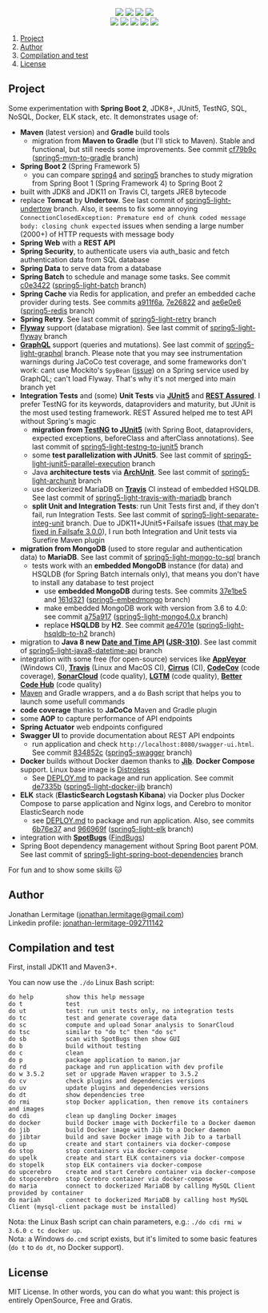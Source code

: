 <p align="center">
    <a href="https://ci.appveyor.com/project/jonathanlermitage/manon"><img src="https://ci.appveyor.com/api/projects/status/3tfcq04yte3ff1iq?svg=true"/></a>
    <a href="https://travis-ci.org/jonathanlermitage/manon"><img src="https://travis-ci.org/jonathanlermitage/manon.svg?branch=spring5-light"/></a>
    <a href="http://cirrus-ci.com/github/jonathanlermitage/manon/spring5-light"><img src="https://api.cirrus-ci.com/github/jonathanlermitage/manon.svg?branch=spring5-light"/></a>
    <a href="https://github.com/jonathanlermitage/manon/blob/master/LICENSE.txt"><img src="https://img.shields.io/github/license/jonathanlermitage/manon.svg"/></a>
    <br/>
    <a href="https://sonarcloud.io/dashboard?id=nanon%3Amanon-light"><img src="https://sonarcloud.io/api/project_badges/measure?project=nanon%3Amanon-light&metric=alert_status"/></a>
    <a href="https://codecov.io/gh/jonathanlermitage/manon/branch/spring5-light"><img src="https://codecov.io/gh/jonathanlermitage/manon/branch/spring5-light/graph/badge.svg"/></a>
    <a href="https://lgtm.com/projects/g/jonathanlermitage/manon/alerts/"><img src="https://img.shields.io/lgtm/alerts/g/jonathanlermitage/manon.svg?logo=lgtm&logoWidth=18"/></a>
    <a href="https://lgtm.com/projects/g/jonathanlermitage/manon/context:java"><img src="https://img.shields.io/lgtm/grade/java/g/jonathanlermitage/manon.svg?logo=lgtm&logoWidth=18"/></a>
    <a href="https://bettercodehub.com/results/jonathanlermitage/manon"><img src="https://bettercodehub.com/edge/badge/jonathanlermitage/manon?branch=spring5-light"></a>
</p>

1. [Project](https://github.com/jonathanlermitage/manon#project)  
2. [Author](https://github.com/jonathanlermitage/manon#author)
3. [Compilation and test](https://github.com/jonathanlermitage/manon#compilation-and-test)
4. [License](https://github.com/jonathanlermitage/manon#license)

## Project

Some experimentation with **Spring Boot 2**, JDK8+, JUnit5, TestNG, SQL, NoSQL, Docker, ELK stack, etc. It demonstrates usage of:

* **Maven** (latest version) and **Gradle** build tools
  * migration from **Maven to Gradle** (but I'll stick to Maven). Stable and functional, but still needs some improvements. See commit [cf79b9c](https://github.com/jonathanlermitage/manon/commit/cf79b9c1f0a7eee7ffcd8a1fd0b1e05e11f1de75) ([spring5-mvn-to-gradle](https://github.com/jonathanlermitage/manon/tree/spring5-mvn-to-gradle) branch)
* **Spring Boot 2** (Spring Framework 5)
  * you can compare [spring4](https://github.com/jonathanlermitage/manon/tree/spring4) and [spring5](https://github.com/jonathanlermitage/manon/tree/spring5) branches to study migration from Spring Boot 1 (Spring Framework 4) to Spring Boot 2
* built with JDK8 and JDK11 on Travis CI, targets JRE8 bytecode
* replace **Tomcat** by **Undertow**. See last commit of [spring5-light-undertow](https://github.com/jonathanlermitage/manon/tree/spring5-light-undertow) branch. Also, it seems to fix some annoying `ConnectionClosedException: Premature end of chunk coded message body: closing chunk expected` issues when sending a large number (2000+) of HTTP requests with message body
* **Spring Web** with a **REST API**
* **Spring Security**, to authenticate users via auth_basic and fetch authentication data from SQL database 
* **Spring Data** to serve data from a database
* **Spring Batch** to schedule and manage some tasks. See commit [c0e3422](https://github.com/jonathanlermitage/manon/commit/c0e3422fcce5522c3320dd1a2eed65950e321621) ([spring5-light-batch](https://github.com/jonathanlermitage/manon/tree/spring5-light-batch) branch)
* **Spring Cache** via Redis for application, and prefer an embedded cache provider during tests. See commits [a911f6a](https://github.com/jonathanlermitage/manon/commit/a911f6a08ce67b3b302f4ea3d17a73e8a0dcd6e6), [7e26822](https://github.com/jonathanlermitage/manon/commit/7e268222a745e5bbb88129d99b91379bafac7f58) and [ae6e0e6](https://github.com/jonathanlermitage/manon/commit/ae6e0e69ac37dbe44b51f449600943e09b9b149b) ([spring5-redis](https://github.com/jonathanlermitage/manon/tree/spring5-redis) branch)
* **Spring Retry**. See last commit of [spring5-light-retry](https://github.com/jonathanlermitage/manon/tree/spring5-light-retry) branch
* **[Flyway](https://flywaydb.org/)** support (database migration). See last commit of [spring5-light-flyway](https://github.com/jonathanlermitage/manon/tree/spring5-light-flyway) branch
* **[GraphQL](https://www.graphql-java.com)** support (queries and mutations). See last commit of [spring5-light-graphql](https://github.com/jonathanlermitage/manon/tree/spring5-light-graphql) branch. Please note that you may see instrumentation warnings during JaCoCo test coverage, and some frameworks don't work: cant use Mockito's `SpyBean` ([issue](https://github.com/graphql-java-kickstart/graphql-java-servlet/issues/161)) on a Spring service used by GraphQL; can't load Flyway. That's why it's not merged into main branch yet
* **Integration Tests** and (some) **Unit Tests** via **[JUnit5](https://junit.org/junit5/)** and **[REST Assured](http://rest-assured.io)**. I prefer TestNG for its keywords, dataproviders and maturity, but JUnit is the most used testing framework. REST Assured helped me to test API without Spring's magic
  * **migration from [TestNG](https://testng.org) to [JUnit5](https://junit.org/junit5/)** (with Spring Boot, dataproviders, expected exceptions, beforeClass and afterClass annotations). See last commit of [spring5-light-testng-to-junit5](https://github.com/jonathanlermitage/manon/tree/spring5-light-testng-to-junit5) branch
  * some **test parallelization with JUnit5**. See last commit of [spring5-light-junit5-parallel-execution](https://github.com/jonathanlermitage/manon/tree/spring5-light-junit5-parallel-execution) branch
  * Java **architecture tests** via [**ArchUnit**](https://github.com/TNG/ArchUnit). See last commit of [spring5-light-archunit](https://github.com/jonathanlermitage/manon/tree/spring5-light-archunit) branch
  * use dockerized MariaDB on **[Travis](https://travis-ci.org/jonathanlermitage/manon)** CI instead of embedded HSQLDB. See last commit of [spring5-light-travis-with-mariadb](https://github.com/jonathanlermitage/manon/tree/spring5-light-travis-with-mariadb) branch
  * **split Unit and Integration Tests**: run Unit Tests first and, if they don't fail, run Integration Tests. See last commit of [spring5-light-separate-integ-unit](https://github.com/jonathanlermitage/manon/tree/spring5-light-separate-integ-unit) branch. Due to JDK11+JUnit5+Failsafe issues ([that may be fixed in Failsafe 3.0.0](https://maven.apache.org/surefire/maven-failsafe-plugin/)), I run both Integration and Unit tests via Surefire Maven plugin
* **migration from MongoDB** (used to store regular and authentication data) to **MariaDB**. See last commit of [spring5-light-mongo-to-sql](https://github.com/jonathanlermitage/manon/tree/spring5-light-mongo-to-sql) branch
  * tests work with an **embedded MongoDB** instance (for data) and HSQLDB (for Spring Batch internals only), that means you don't have to install any database to test project
    * use **embedded MongoDB** during tests. See commits [37e1be5](https://github.com/jonathanlermitage/manon/commit/37e1be5f01c3ffa6ecf4d9c3e558b4ffb297227f) and [161d321](https://github.com/jonathanlermitage/manon/commit/161d3214ab72e76a2f041bbe8914077137513fb7) ([spring5-embedmongo](https://github.com/jonathanlermitage/manon/tree/spring5-embedmongo) branch)
    * make embedded MongoDB work with version from 3.6 to 4.0: see commit [a75a917](https://github.com/jonathanlermitage/manon/commit/a75a9178211233c24a6ac7001559fdfdf3413cd2) ([spring5-light-mongo4.0.x](https://github.com/jonathanlermitage/manon/tree/spring5-light-mongo4.0.x) branch)
    * replace **HSQLDB** by **H2**. See commit [ae4701e](https://github.com/jonathanlermitage/manon/commit/ae4701e6b0ed490aed32c5b07c84c5b52711188b) ([spring5-light-hsqldb-to-h2](https://github.com/jonathanlermitage/manon/tree/spring5-light-hsqldb-to-h2) branch)
* migration to **Java 8 new [Date and Time API](https://www.oracle.com/technetwork/articles/java/jf14-date-time-2125367.html) ([JSR-310](https://jcp.org/en/jsr/detail?id=310))**. See last commit of [spring5-light-java8-datetime-api](https://github.com/jonathanlermitage/manon/tree/spring5-light-java8-datetime-api) branch
* integration with some free (for open-source) services like **[AppVeyor](https://ci.appveyor.com/project/jonathanlermitage/manon)** (Windows CI), **[Travis](https://travis-ci.org/jonathanlermitage/manon)** (Linux and MacOS CI), **[Cirrus](https://cirrus-ci.com)** (CI), **[CodeCov](https://codecov.io/gh/jonathanlermitage/manon)** (code coverage), **[SonarCloud](https://sonarcloud.io/dashboard?id=nanon:manon)** (code quality), **[LGTM](https://lgtm.com/)** (code quality), **[Better Code Hub](https://bettercodehub.com)** (code quality) 
* [Maven](https://github.com/takari/maven-wrapper) and Gradle wrappers, and a `do` Bash script that helps you to launch some usefull commands
* **code coverage** thanks to **JaCoCo** Maven and Gradle plugin
* some **AOP** to capture performance of API endpoints
* **Spring Actuator** web endpoints configured
* **Swagger UI** to provide documentation about REST API endpoints
  * run application and check `http://localhost:8080/swagger-ui.html`. See commit [834852c](https://github.com/jonathanlermitage/manon/commit/834852cd5ce8bbb869a189aecdd90097c9168152) ([spring5-swagger](https://github.com/jonathanlermitage/manon/tree/spring5-swagger) branch)
* **Docker** builds without Docker daemon thanks to **[Jib](https://github.com/GoogleContainerTools/jib)**. **Docker Compose** support. Linux base image is [Distroless](https://github.com/GoogleContainerTools/distroless)
  * See [DEPLOY.md](DEPLOY.md) to package and run application. See commit [de7335b](https://github.com/jonathanlermitage/manon/commit/de7335b2be850ca6a7b683bdbe2b86adc990b594) ([spring5-light-docker-jib](https://github.com/jonathanlermitage/manon/tree/spring5-light-docker-jib) branch)
* **ELK** stack (**ElasticSearch Logstash Kibana**) via Docker plus Docker Compose to parse application and Nginx logs, and Cerebro to monitor ElasticSearch node
  * see [DEPLOY.md](DEPLOY.md) to package and run application. Also, see commits [6b76e37](https://github.com/jonathanlermitage/manon/commit/6b76e376566fd34b4b3521dc6c60eaf7c30c1c22) and [966969f](https://github.com/jonathanlermitage/manon/commit/966969fc16277be3ec8605592f5ed7ae90ba7024) ([spring5-light-elk](https://github.com/jonathanlermitage/manon/tree/spring5-light-elk) branch)
* integration with **[SpotBugs](https://github.com/find-sec-bugs/find-sec-bugs/wiki/Maven-configuration)** ([FindBugs](http://findbugs.sourceforge.net))
* Spring Boot dependency management without Spring Boot parent POM. See last commit of [spring5-light-spring-boot-dependencies](https://github.com/jonathanlermitage/manon/tree/spring5-light-spring-boot-dependencies) branch

For fun and to show some skills :cat:

## Author

Jonathan Lermitage (<jonathan.lermitage@gmail.com>)  
Linkedin profile: [jonathan-lermitage-092711142](https://www.linkedin.com/in/jonathan-lermitage-092711142/)

## Compilation and test

First, install JDK11 and Maven3+.
  
You can now use the `./do` Linux Bash script:  
```
do help         show this help message
do t            test
do ut           test: run unit tests only, no integration tests
do tc           test and generate coverage data
do sc           compute and upload Sonar analysis to SonarCloud
do tsc          similar to "do tc" then "do sc"
do sb           scan with SpotBugs then show GUI
do b            build without testing
do c            clean
do p            package application to manon.jar
do rd           package and run application with dev profile 
do w 3.5.2      set or upgrade Maven wrapper to 3.5.2
do cv           check plugins and dependencies versions
do uv           update plugins and dependencies versions
do dt           show dependencies tree
do rmi          stop Docker application, then remove its containers and images
do cdi          clean up dangling Docker images
do docker       build Docker image with Dockerfile to a Docker daemon
do jib          build Docker image with Jib to a Docker daemon
do jibtar       build and save Docker image with Jib to a tarball
do up           create and start containers via docker-compose
do stop         stop containers via docker-compose
do upelk        create and start ELK containers via docker-compose
do stopelk      stop ELK containers via docker-compose
do upcerebro    create and start Cerebro container via docker-compose
do stopcerebro  stop Cerebro container via docker-compose
do maria        connect to dockerized MariaDB by calling MySQL Client provided by container
do mariah       connect to dockerized MariaDB by calling host MySQL Client (mysql-client package must be installed)
```

Nota: the Linux Bash script can chain parameters, e.g.: `./do cdi rmi w 3.6.0 c tc docker up`.  
Nota: a Windows `do.cmd` script exists, but it's limited to some basic features (`do t` to `do dt`, no Docker support).

## License

MIT License. In other words, you can do what you want: this project is entirely OpenSource, Free and Gratis.
